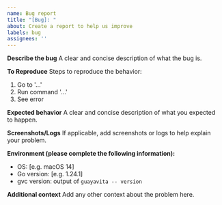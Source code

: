 ```yaml
---
name: Bug report
title: "[Bug]: "
about: Create a report to help us improve
labels: bug
assignees: ''
---
```


**Describe the bug**
A clear and concise description of what the bug is.

**To Reproduce**
Steps to reproduce the behavior:
1. Go to '...'
2. Run command '...'
3. See error

**Expected behavior**
A clear and concise description of what you expected to happen.

**Screenshots/Logs**
If applicable, add screenshots or logs to help explain your problem.

**Environment (please complete the following information):**
- OS: [e.g. macOS 14]
- Go version: [e.g. 1.24.1]
- gvc version: output of `guayavita -- version`

**Additional context**
Add any other context about the problem here.
